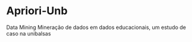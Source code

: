 # Apriori-Unb
 Data Mining
  Mineração de dados em dados educacionais, um estudo de caso na unibalsas